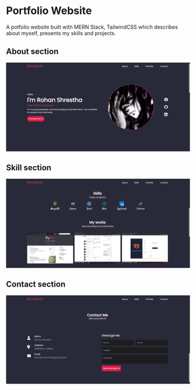 # Portfolio Website

A potfolio website built with MERN Stack, TailwindCSS which describes about myself, presents my skills and projects.

## About section

![App Screenshot](/client/src/images/about.png)

## Skill section

![App Screenshot](/client/src/images/skill.png)

## Contact section

![App Screenshot](/client/src/images/contact.png)
